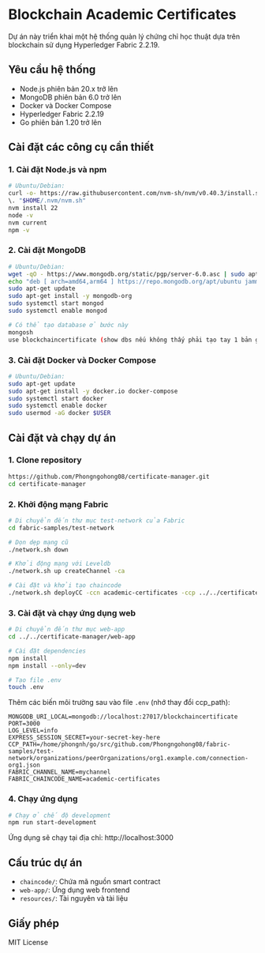 # Blockchain Academic Certificates

Dự án này triển khai một hệ thống quản lý chứng chỉ học thuật dựa trên blockchain sử dụng Hyperledger Fabric 2.2.19.

## Yêu cầu hệ thống

- Node.js phiên bản 20.x trở lên
- MongoDB phiên bản 6.0 trở lên
- Docker và Docker Compose
- Hyperledger Fabric 2.2.19
- Go phiên bản 1.20 trở lên

## Cài đặt các công cụ cần thiết

### 1. Cài đặt Node.js và npm
```bash
# Ubuntu/Debian:
curl -o- https://raw.githubusercontent.com/nvm-sh/nvm/v0.40.3/install.sh | bash
\. "$HOME/.nvm/nvm.sh"
nvm install 22
node -v
nvm current
npm -v
```

### 2. Cài đặt MongoDB
```bash
# Ubuntu/Debian:
wget -qO - https://www.mongodb.org/static/pgp/server-6.0.asc | sudo apt-key add -
echo "deb [ arch=amd64,arm64 ] https://repo.mongodb.org/apt/ubuntu jammy/mongodb-org/6.0 multiverse" | sudo tee /etc/apt/sources.list.d/mongodb-org-6.0.list
sudo apt-get update
sudo apt-get install -y mongodb-org
sudo systemctl start mongod
sudo systemctl enable mongod

# Có thể tạo database ở bước này
mongosh
use blockchaincertificate (show dbs nếu không thấy phải tạo tay 1 bản ghi)
```

### 3. Cài đặt Docker và Docker Compose
```bash
# Ubuntu/Debian:
sudo apt-get update
sudo apt-get install -y docker.io docker-compose
sudo systemctl start docker
sudo systemctl enable docker
sudo usermod -aG docker $USER
```

## Cài đặt và chạy dự án

### 1. Clone repository
```bash
https://github.com/Phongngohong08/certificate-manager.git
cd certificate-manager
```

### 2. Khởi động mạng Fabric
```bash
# Di chuyển đến thư mục test-network của Fabric
cd fabric-samples/test-network

# Dọn dẹp mạng cũ
./network.sh down

# Khởi động mạng với Leveldb
./network.sh up createChannel -ca

# Cài đặt và khởi tạo chaincode
./network.sh deployCC -ccn academic-certificates -ccp ../../certificate-manager/chaincode -ccl javascript
```

### 3. Cài đặt và chạy ứng dụng web

```bash
# Di chuyển đến thư mục web-app
cd ../../certificate-manager/web-app

# Cài đặt dependencies
npm install
npm install --only=dev

# Tạo file .env
touch .env
```

Thêm các biến môi trường sau vào file `.env` (nhớ thay đổi ccp_path):
```env
MONGODB_URI_LOCAL=mongodb://localhost:27017/blockchaincertificate
PORT=3000
LOG_LEVEL=info
EXPRESS_SESSION_SECRET=your-secret-key-here
CCP_PATH=/home/phongnh/go/src/github.com/Phongngohong08/fabric-samples/test-network/organizations/peerOrganizations/org1.example.com/connection-org1.json
FABRIC_CHANNEL_NAME=mychannel
FABRIC_CHAINCODE_NAME=academic-certificates
```

### 4. Chạy ứng dụng
```bash
# Chạy ở chế độ development
npm run start-development
```

Ứng dụng sẽ chạy tại địa chỉ: http://localhost:3000

## Cấu trúc dự án

- `chaincode/`: Chứa mã nguồn smart contract
- `web-app/`: Ứng dụng web frontend
- `resources/`: Tài nguyên và tài liệu

## Giấy phép

MIT License 
